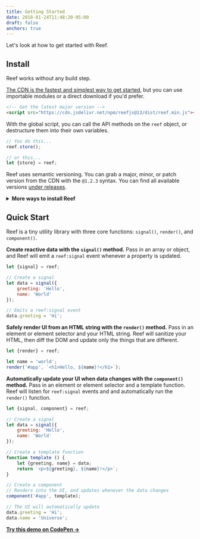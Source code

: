 ```yaml
---
title: Getting Started
date: 2018-01-24T11:48:20-05:00
draft: false
anchors: true
---
```


Let's look at how to get started with Reef.

<div id="table-of-contents"></div>


## Install

Reef works without any build step.

[The CDN is the fastest and simplest way to get started](https://cdn.jsdelivr.net/npm/reefjs/dist/), but you can use importable modules or a direct download if you'd prefer.

```html
<!-- Get the latest major version -->
<script src="https://cdn.jsdelivr.net/npm/reefjs@13/dist/reef.min.js"></script>
```

With the global script, you can call the API methods on the `reef` object, or destructure them into their own variables.

```js
// You do this...
reef.store();

// or this...
let {store} = reef;
```

Reef uses semantic versioning. You can grab a major, minor, or patch version from the CDN with the `@1.2.3` syntax. You can find all available versions [under releases](https://github.com/cferdinandi/reef/releases).

<details>
<summary class="margin-bottom-small"><strong>More ways to install Reef</strong></summary>
{{%md%}}
**ES Modules**

Reef also supports modern browsers and module bundlers (like Rollup, Webpack, Snowpack, and so on) using the ES modules `import` syntax. Use the `.es` version.

```js
import {store, component} from 'https://cdn.jsdelivr.net/npm/reefjs@13/dist/reef.es.min.js';
```

**NPM**

You can also use NPM (or your favorite package manager). First, install with NPM.

```bash
npm install reefjs --save
```

Then import the package.

```js
import {store, component} from 'reefjs';
```

**CommonJS**

If you use NodeJS, you can import Reef using the `require()` method with the `.cjs` version.

```js
let {store, component} = require('https://cdn.jsdelivr.net/npm/reefjs@13/dist/reef.cjs.min.js');
```

**Direct Download**

You can [download the files directly from GitHub](https://github.com/cferdinandi/reef/archive/master.zip).

Compiled and production-ready code can be found in the `dist` directory. The `src` directory contains development code.

```html
<script src="path/to/reef.min.js"></script>
```
{{%/md%}}
</details>



## Quick Start

Reef is a tiny utility library with three core functions: `signal()`, `render()`, and `component()`.

**Create reactive data with the `signal()` method.** Pass in an array or object, and Reef will emit a `reef:signal` event whenever a property is updated.

```js
let {signal} = reef;

// Create a signal
let data = signal({
	greeting: 'Hello',
	name: 'World'
});

// Emits a reef:signal event
data.greeting = 'Hi';
```

**Safely render UI from an HTML string with the `render()` method.** Pass in an element or element selector and your HTML string. Reef will sanitize your HTML, then diff the DOM and update only the things that are different.

```js
let {render} = reef;

let name = 'world';
render('#app', `<h1>Hello, ${name}!</h1>`);
```

**Automatically update your UI when data changes with the `component()` method.** Pass in an element or element selector and a template function. Reef will listen for `reef:signal` events and and automatically run the `render()` function.

```js
let {signal, component} = reef;

// Create a signal
let data = signal({
	greeting: 'Hello',
	name: 'World'
});

// Create a template function
function template () {
	let {greeting, name} = data;
	return `<p>${greeting}, ${name}!</p>`;
}

// Create a component
// Renders into the UI, and updates whenever the data changes
component('#app', template);

// The UI will automatically update
data.greeting = 'Hi';
data.name = 'Universe';
```

**[Try this demo on CodePen &rarr;](https://codepen.io/cferdinandi/pen/rNogrjX?editors=1010)**
